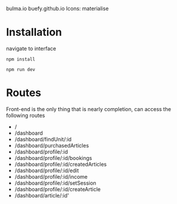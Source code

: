 bulma.io
buefy.github.io
Icons: materialise
# Installation

navigate to interface
```
npm install

npm run dev

```

# Routes
Front-end is the only thing that is nearly completion, can access the following routes
- /
- /dashboard
- /dashboard/findUnit/:id
- /dashboard/purchasedArticles
- /dashboard/profile/:id
- /dashboard/profile/:id/bookings
- /dashboard/profile/:id/createdArticles
- /dashboard/profile/:id/edit
- /dashboard/profile/:id/income
- /dashboard/profile/:id/setSession
- /dashboard/profile/:id/createArticle
- /dashboard/article/:id'

